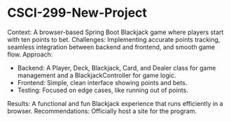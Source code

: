 # CSCI-299-New-Project

Context: A browser-based Spring Boot Blackjack game where players start with ten points to bet.
Challenges: Implementing accurate points tracking, seamless integration between backend and frontend, and smooth game flow.
Approach:
- Backend: A Player, Deck, Blackjack, Card, and Dealer class for game management and a BlackjackController for game logic.
- Frontend: Simple, clean interface showing points and bets.
- Testing: Focused on edge cases, like running out of points.

Results: A functional and fun Blackjack experience that runs efficiently in a browser.
Recommendations: Officially host a site for the program.

